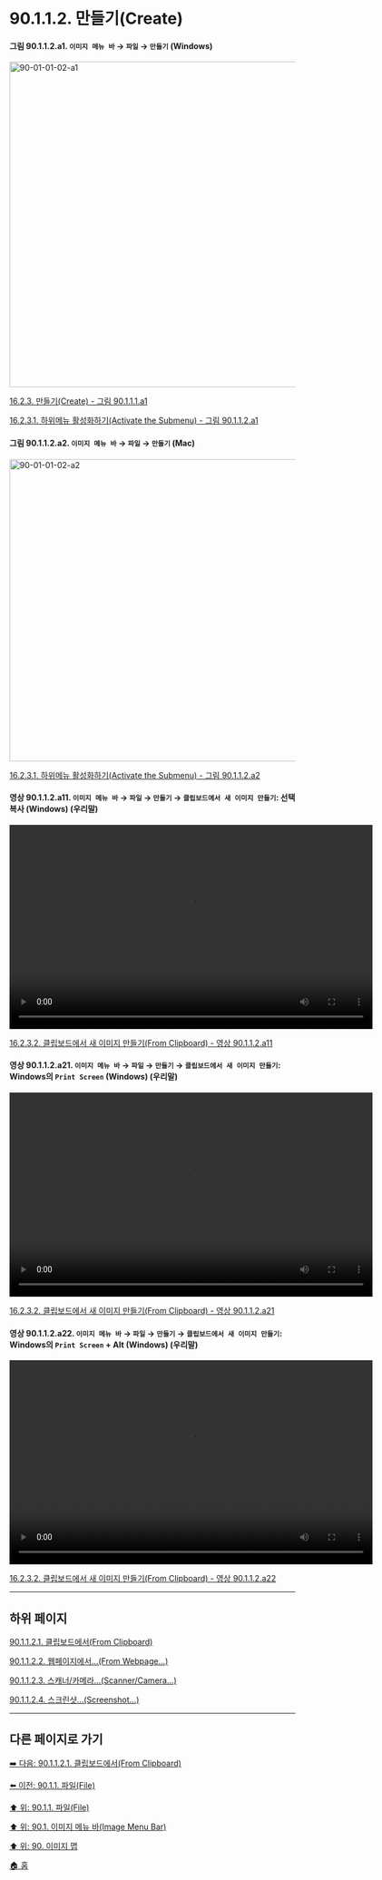 # 90.1.1.2. 만들기(Create)

<a id="90-01-01-02-a1"></a>

#### 그림 90.1.1.2.a1. `이미지 메뉴 바` → `파일` → `만들기` (Windows)
<img width="860" height="574" alt="90-01-01-02-a1" src="https://github.com/user-attachments/assets/65a715c1-c66c-43cc-8a1b-4b8e6c628dd4" />

[16.2.3. 만들기(Create) - 그림 90.1.1.1.a1](./16-02-03-00-create.md#90-01-01-02-a1)

[16.2.3.1. 하위메뉴 활성화하기(Activate the Submenu) - 그림 90.1.1.2.a1](./16-02-03-01-activate_the_submenu.md#90-01-01-02-a1)

<a id="90-01-01-02-a2"></a>

#### 그림 90.1.1.2.a2. `이미지 메뉴 바` → `파일` → `만들기` (Mac)
<img width="750" height="533" alt="90-01-01-02-a2" src="https://github.com/user-attachments/assets/daedbefc-7a6a-440e-af78-b5c740fc5f6f" />

[16.2.3.1. 하위메뉴 활성화하기(Activate the Submenu) - 그림 90.1.1.2.a2](./16-02-03-01-activate_the_submenu.md#90-01-01-02-a2)

<a id="90-01-01-02-a11"></a>

#### 영상 90.1.1.2.a11. `이미지 메뉴 바` → `파일` → `만들기` → `클립보드에서 새 이미지 만들기`: 선택 복사 (Windows) (우리말)
<video controls="controls" width="640" height="360" src="https://github.com/user-attachments/assets/26185b49-e0c8-4524-a9a3-38a4b63f9b83"></video>

[16.2.3.2. 클립보드에서 새 이미지 만들기(From Clipboard) - 영상 90.1.1.2.a11](./16-02-03-02-from_clipboard.md#90-01-01-02-a11)

<a id="90-01-01-02-a21"></a>

#### 영상 90.1.1.2.a21. `이미지 메뉴 바` → `파일` → `만들기` → `클립보드에서 새 이미지 만들기`: Windows의 `Print Screen` (Windows) (우리말)
<video controls="controls" width="640" height="360" src="https://github.com/user-attachments/assets/1539f749-6f20-426a-8083-d9754fbde9fa"></video>

[16.2.3.2. 클립보드에서 새 이미지 만들기(From Clipboard) - 영상 90.1.1.2.a21](./16-02-03-02-from_clipboard.md#90-01-01-02-a21)

<a id="90-01-01-02-a22"></a>

#### 영상 90.1.1.2.a22. `이미지 메뉴 바` → `파일` → `만들기` → `클립보드에서 새 이미지 만들기`: Windows의 `Print Screen` + Alt (Windows) (우리말)
<video controls="controls" width="640" height="360" src="https://github.com/user-attachments/assets/9b254d57-34b6-405e-85b5-63bfb2e89c1d"></video>

[16.2.3.2. 클립보드에서 새 이미지 만들기(From Clipboard) - 영상 90.1.1.2.a22](./16-02-03-02-from_clipboard.md#90-01-01-02-a22)

***

## 하위 페이지

[90.1.1.2.1. 클립보드에서(From Clipboard)](./90-01-01-02-01-from_clipboard.md)

[90.1.1.2.2. 웹페이지에서...(From Webpage...)](./90-01-01-02-02-from_webpage.md)

[90.1.1.2.3. 스캐너/카메라...(Scanner/Camera...)](./90-01-01-02-03-scanner_n_camera.md)

[90.1.1.2.4. 스크린샷...(Screenshot...)](./90-01-01-02-04-screenshot.md)

***

## 다른 페이지로 가기

[➡️ 다음: 90.1.1.2.1. 클립보드에서(From Clipboard)](./90-01-01-02-01-from_clipboard.md)

[⬅️ 이전: 90.1.1. 파일(File)](./90-01-01-00-file.md)

[⬆️ 위: 90.1.1. 파일(File)](./90-01-01-00-file.md)

[⬆️ 위: 90.1. 이미지 메뉴 바(Image Menu Bar)](./90-01-00-image-menu-bar.md)

[⬆️ 위: 90. 이미지 맵](./90-00-image-map.md)

[🏠 홈](./00-home.md)
